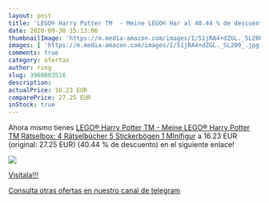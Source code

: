 ```yaml
---
layout: post
title: 'LEGO® Harry Potter TM  - Meine LEGO® Har al 40.44 % de descuento'
date: 2020-09-30 15:13:06
thumbnailImage: 'https://m.media-amazon.com/images/I/51jRA4+dZGL._SL200_.jpg'
images: [ 'https://m.media-amazon.com/images/I/51jRA4+dZGL._SL200_.jpg' ]
comments: true
category: ofertas
author: ring
slug: 3960803516
description:
actualPrice: 16.23 EUR
comparePrice: 27.25 EUR
inStock: true
---
```


Ahora mismo tienes [LEGO® Harry Potter TM  - Meine LEGO® Harry Potter TM  Rätselbox: 4 Rätselbücher  5 Stickerbögen  1 MInifigur](https://www.amazon.com/dp/3960803516/?tag=redken08-20) a 16.23 EUR (original: 27.25 EUR) (40.44 %  de descuento) en el siguiente enlace!

[![](https://m.media-amazon.com/images/I/51jRA4+dZGL._SL200_.jpg)](https://www.amazon.com/dp/3960803516/?tag=redken08-20)

[Visítala!!!](https://www.amazon.com/dp/3960803516/?tag=redken08-20)

[Consulta otras ofertas en nuestro canal de telegram](https://t.me/s/ofertas25)
